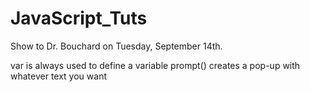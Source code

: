 # JavaScript_Tuts
Show to Dr. Bouchard on Tuesday, September 14th.

var is always used to define a variable
prompt() creates a pop-up with whatever text you want
